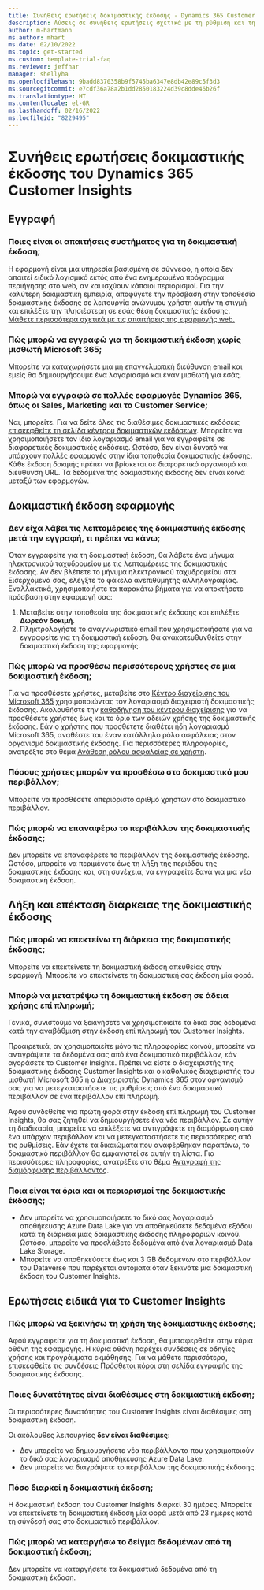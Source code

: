 ```yaml
---
title: Συνήθεις ερωτήσεις δοκιμαστικής έκδοσης - Dynamics 365 Customer Insights
description: Λύσεις σε συνήθεις ερωτήσεις σχετικά με τη ρύθμιση και τη διαχείριση της δοκιμαστικής έκδοσης Customer Insights. Μάθετε πώς να επιλύετε προβλήματα σχετικά με την πλατφόρμα και την εφαρμογή.
author: m-hartmann
ms.author: mhart
ms.date: 02/10/2022
ms.topic: get-started
ms.custom: template-trial-faq
ms.reviewer: jeffhar
manager: shellyha
ms.openlocfilehash: 9badd8370358b9f5745ba6347e8db42e89c5f3d3
ms.sourcegitcommit: e7cdf36a78a2b1dd2850183224d39c8dde46b26f
ms.translationtype: HT
ms.contentlocale: el-GR
ms.lasthandoff: 02/16/2022
ms.locfileid: "8229495"
---
```

# <a name="dynamics-365-customer-insights-trial-faq"></a>Συνήθεις ερωτήσεις δοκιμαστικής έκδοσης του Dynamics 365 Customer Insights

## <a name="sign-up"></a>Εγγραφή

### <a name="what-are-the-system-requirements-for-the-trial"></a>Ποιες είναι οι απαιτήσεις συστήματος για τη δοκιμαστική έκδοση;

Η εφαρμογή είναι μια υπηρεσία βασισμένη σε σύννεφο, η οποία δεν απαιτεί ειδικό λογισμικό εκτός από ένα ενημερωμένο πρόγραμμα περιήγησης στο web, αν και ισχύουν κάποιοι περιορισμοί. Για την καλύτερη δοκιμαστική εμπειρία, αποφύγετε την πρόσβαση στην τοποθεσία δοκιμαστικής έκδοσης σε λειτουργία ανώνυμου χρήστη αυτήν τη στιγμή και επιλέξτε την πλησιέστερη σε εσάς θέση δοκιμαστικής έκδοσης. [Μάθετε περισσότερα σχετικά με τις απαιτήσεις της εφαρμογής web.](/power-platform/admin/web-application-requirements)

### <a name="how-do-i-sign-up-for-the-trial-without-a-microsoft-365-tenant"></a>Πώς μπορώ να εγγραφώ για τη δοκιμαστική έκδοση χωρίς μισθωτή Microsoft 365;

Μπορείτε να καταχωρήσετε μια μη επαγγελματική διεύθυνση email και εμείς θα δημιουργήσουμε ένα λογαριασμό και έναν μισθωτή για εσάς.

### <a name="can-i-sign-up-for-multiple-dynamics-365-apps-such-as-sales-marketing-and-customer-service"></a>Μπορώ να εγγραφώ σε πολλές εφαρμογές Dynamics 365, όπως οι Sales, Marketing και το Customer Service;

Ναι, μπορείτε. Για να δείτε όλες τις διαθέσιμες δοκιμαστικές εκδόσεις [επισκεφθείτε τη σελίδα κέντρου δοκιμαστικών εκδόσεων](https://dynamics.microsoft.com/dynamics-365-free-trial). Μπορείτε να χρησιμοποιήσετε τον ίδιο λογαριασμό email για να εγγραφείτε σε διαφορετικές δοκιμαστικές εκδόσεις. Ωστόσο, δεν είναι δυνατό να υπάρχουν πολλές εφαρμογές στην ίδια τοποθεσία δοκιμαστικής έκδοσης. Κάθε έκδοση δοκιμής πρέπει να βρίσκεται σε διαφορετικό οργανισμό και διεύθυνση URL. Τα δεδομένα της δοκιμαστικής έκδοσης δεν είναι κοινά μεταξύ των εφαρμογών.

## <a name="trial-app"></a>Δοκιμαστική έκδοση εφαρμογής

### <a name="i-didnt-receive-the-trial-details-email-after-signing-up-what-should-i-do"></a>Δεν είχα λάβει τις λεπτομέρειες της δοκιμαστικής έκδοσης μετά την εγγραφή, τι πρέπει να κάνω;

Όταν εγγραφείτε για τη δοκιμαστική έκδοση, θα λάβετε ένα μήνυμα ηλεκτρονικού ταχυδρομείου με τις λεπτομέρειες της δοκιμαστικής έκδοσης. Αν δεν βλέπετε το μήνυμα ηλεκτρονικού ταχυδρομείου στα Εισερχόμενά σας, ελέγξτε το φάκελο ανεπιθύμητης αλληλογραφίας. Εναλλακτικά, χρησιμοποιήστε τα παρακάτω βήματα για να αποκτήσετε πρόσβαση στην εφαρμογή σας:

1. Μεταβείτε στην τοποθεσία της δοκιμαστικής έκδοσης και επιλέξτε **Δωρεάν δοκιμή**.
1. Πληκτρολογήστε το αναγνωριστικό email που χρησιμοποιήσατε για να εγγραφείτε για τη δοκιμαστική έκδοση. Θα ανακατευθυνθείτε στην δοκιμαστική έκδοση της εφαρμογής.

### <a name="how-do-i-add-more-users-to-a-trial"></a>Πώς μπορώ να προσθέσω περισσότερους χρήστες σε μια δοκιμαστική έκδοση;

Για να προσθέσετε χρήστες, μεταβείτε στο [Κέντρο διαχείρισης του Microsoft 365](https://admin.microsoft.com) χρησιμοποιώντας τον λογαριασμό διαχειριστή δοκιμαστικής έκδοσης. Ακολουθήστε την [καθοδήγηση του κέντρου διαχείρισης](/microsoft-365/admin/add-users/add-users) για να προσθέσετε χρήστες έως και το όριο των αδειών χρήσης της δοκιμαστικής έκδοσης. Εάν ο χρήστης που προσθέτετε διαθέτει ήδη λογαριασμό Microsoft 365, αναθέστε του έναν κατάλληλο ρόλο ασφάλειας στον οργανισμό δοκιμαστικής έκδοσης. Για περισσότερες πληροφορίες, ανατρέξτε στο θέμα [Ανάθεση ρόλου ασφαλείας σε χρήστη](/power-platform/admin/create-users-assign-online-security-roles#assign-a-security-role-to-a-user).

### <a name="how-many-users-can-i-add-to-my-trial-environment"></a>Πόσους χρήστες μπορών να προσθέσω στο δοκιμαστικό μου περιβάλλον;

Μπορείτε να προσθέσετε απεριόριστο αριθμό χρηστών στο δοκιμαστικό περιβάλλον.

### <a name="how-do-i-reset-the-trial-environment"></a>Πώς μπορώ να επαναφέρω το περιβάλλον της δοκιμαστικής έκδοσης;

Δεν μπορείτε να επαναφέρετε το περιβάλλον της δοκιμαστικής έκδοσης. Ωστόσο, μπορείτε να περιμένετε έως τη λήξη της περιόδου της δοκιμαστικής έκδοσης και, στη συνέχεια, να εγγραφείτε ξανά για μια νέα δοκιμαστική έκδοση.

## <a name="trial-expiration-and-extension"></a>Λήξη και επέκταση διάρκειας της δοκιμαστικής έκδοσης

### <a name="how-do-i-extend-the-trial"></a>Πώς μπορώ να επεκτείνω τη διάρκεια της δοκιμαστικής έκδοσης;

Μπορείτε να επεκτείνετε τη δοκιμαστική έκδοση απευθείας στην εφαρμογή. Μπορείτε να επεκτείνετε τη δοκιμαστική σας έκδοση μία φορά.

### <a name="can-i-convert-the-trial-to-a-paid-license"></a>Μπορώ να μετατρέψω τη δοκιμαστική έκδοση σε άδεια χρήσης επί πληρωμή;

Γενικά, συνιστούμε να ξεκινήσετε να χρησιμοποιείτε τα δικά σας δεδομένα κατά την αναβάθμιση στην έκδοση επί πληρωμή του Customer Insights. 

Προαιρετικά, αν χρησιμοποιείτε μόνο τις πληροφορίες κοινού, μπορείτε να αντιγράψετε τα δεδομένα σας από ένα δοκιμαστικό περιβάλλον, εάν αγοράσετε το Customer Insights. Πρέπει να είστε ο διαχειριστής της δοκιμαστικής έκδοσης Customer Insights και ο καθολικός διαχειριστής του μισθωτή Microsoft 365 ή ο Διαχειριστής Dynamics 365 στον οργανισμό σας για να μετεγκαταστήσετε τις ρυθμίσεις από ένα δοκιμαστικό περιβάλλον σε ένα περιβάλλον επί πληρωμή. 

Αφού συνδεθείτε για πρώτη φορά στην έκδοση επί πληρωμή του Customer Insights, θα σας ζητηθεί να δημιουργήσετε ένα νέο περιβάλλον. Σε αυτήν τη διαδικασία, μπορείτε να επιλέξετε να αντιγράψετε τη διαμόρφωση από ένα υπάρχον περιβάλλον και να μετεγκαταστήσετε τις περισσότερες από τις ρυθμίσεις. Εάν έχετε τα δικαιώματα που αναφέρθηκαν παραπάνω, το δοκιμαστικό περιβάλλον θα εμφανιστεί σε αυτήν τη λίστα. Για περισσότερες πληροφορίες, ανατρέξτε στο θέμα [Αντιγραφή της διαμόρφωσης περιβάλλοντος](audience-insights/manage-environments.md#copy-the-environment-configuration).

### <a name="what-are-the-trial-limits-and-quotas"></a>Ποια είναι τα όρια και οι περιορισμοί της δοκιμαστικής έκδοσης;

- Δεν μπορείτε να χρησιμοποιήσετε το δικό σας λογαριασμό αποθήκευσης Azure Data Lake για να αποθηκεύσετε δεδομένα εξόδου κατά τη διάρκεια μιας δοκιμαστικής έκδοσης πληροφοριών κοινού. Ωστόσο, μπορείτε να προσλάβετε δεδομένα από ένα λογαριασμό Data Lake Storage.
- Μπορείτε να αποθηκεύσετε έως και 3 GB δεδομένων στο περιβάλλον του Dataverse που παρέχεται αυτόματα όταν ξεκινάτε μια δοκιμαστική έκδοση του Customer Insights.

## <a name="customer-insights-specific-questions"></a>Ερωτήσεις ειδικά για το Customer Insights

### <a name="how-do-i-start-using-the-trial"></a>Πώς μπορώ να ξεκινήσω τη χρήση της δοκιμαστικής έκδοσης;

Αφού εγγραφείτε για τη δοκιμαστική έκδοση, θα μεταφερθείτε στην κύρια οθόνη της εφαρμογής. Η κύρια οθόνη παρέχει συνδέσεις σε οδηγίες χρήσης και προγράμματα εκμάθησης. Για να μάθετε περισσότερα, επισκεφθείτε τις συνδέσεις [Πρόσθετοι πόροι](trial-signup.md#additional-resources) στη σελίδα εγγραφής της δοκιμαστικής έκδοσης.

### <a name="what-features-are-available-in-the-trial"></a>Ποιες δυνατότητες είναι διαθέσιμες στη δοκιμαστική έκδοση;

Οι περισσότερες δυνατότητες του Customer Insights είναι διαθέσιμες στη δοκιμαστική έκδοση.

Οι ακόλουθες λειτουργίες **δεν είναι διαθέσιμες**: 
- Δεν μπορείτε να δημιουργήσετε νέα περιβάλλοντα που χρησιμοποιούν το δικό σας λογαριασμό αποθήκευσης Azure Data Lake.
- Δεν μπορείτε να διαγράψετε το περιβάλλον της δοκιμαστικής έκδοσης. 

### <a name="how-long-does-the-trial-last"></a>Πόσο διαρκεί η δοκιμαστική έκδοση;

Η δοκιμαστική έκδοση του Customer Insights διαρκεί 30 ημέρες. Μπορείτε να επεκτείνετε τη δοκιμαστική έκδοση μία φορά μετά από 23 ημέρες κατά τη σύνδεσή σας στο δοκιμαστικό περιβάλλον.

### <a name="how-do-i-remove-sample-data-from-the-trial"></a>Πώς μπορώ να καταργήσω το δείγμα δεδομένων από τη δοκιμαστική έκδοση;

Δεν μπορείτε να καταργήσετε τα δοκιμαστικά δεδομένα από τη δοκιμαστική έκδοση.
